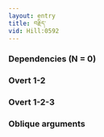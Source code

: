 ```yaml
---
layout: entry
title: བརྗིད་
vid: Hill:0592
---
```

### Dependencies (N = 0)


### Overt 1-2


### Overt 1-2-3


### Oblique arguments

